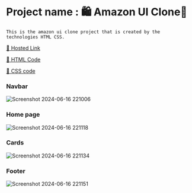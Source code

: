 # Project name : 🛍️ Amazon UI Clone🛒

```
This is the amazon ui clone project that is created by the technologies HTML CSS.
```
[📌 Hosted Link](./)

[📌 HTML Code](./index.html)

[📌 CSS code](./style.css)

### Navbar
![Screenshot 2024-06-16 221006](https://github.com/KunalGaurav556/FS-21-Assignments/assets/145253265/18eefbb4-ce88-418b-90e1-8ca45a247538)

### Home page
![Screenshot 2024-06-16 221118](https://github.com/KunalGaurav556/FS-21-Assignments/assets/145253265/dd827456-03b1-4f8e-8589-92ad3a01b841)

### Cards
![Screenshot 2024-06-16 221134](https://github.com/KunalGaurav556/FS-21-Assignments/assets/145253265/f9d4958a-6022-4669-aeb5-7d5f77a89994)

### Footer
![Screenshot 2024-06-16 221151](https://github.com/KunalGaurav556/FS-21-Assignments/assets/145253265/fe1adc3a-2008-4502-a878-f02981e93f86)


